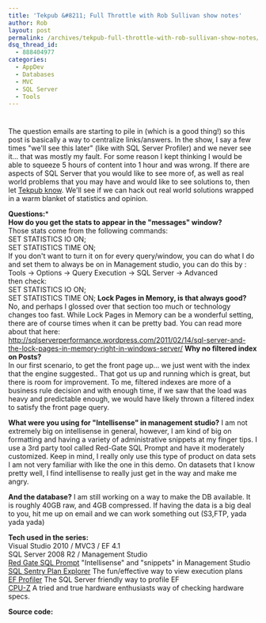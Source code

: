 ```yaml
---
title: 'Tekpub &#8211; Full Throttle with Rob Sullivan show notes'
author: Rob
layout: post
permalink: /archives/tekpub-full-throttle-with-rob-sullivan-show-notes/
dsq_thread_id:
  - 888404977
categories:
  - AppDev
  - Databases
  - MVC
  - SQL Server
  - Tools
---
```

# 

The question emails are starting to pile in (which is a good thing!) so this post is basically a way to centralize links/answers. In the show, I say a few times "we'll see this later" (like with SQL Server Profiler) and we never see it... that was mostly my fault. For some reason I kept thinking I would be able to squeeze 5 hours of content into 1 hour and was wrong. If there are aspects of SQL Server that you would like to see more of, as well as real world problems that you may have and would like to see solutions to, then let [Tekpub know][1]. We'll see if we can hack out real world solutions wrapped in a warm blanket of statistics and opinion.

 [1]: http://help.tekpub.com/

**Questions:***  
**How do you get the stats to appear in the "messages" window?**  
Those stats come from the following commands:  
SET STATISTICS IO ON;  
SET STATISTICS TIME ON;  
If you don't want to turn it on for every query/window, you can do what I do and set them to always be on in Management studio, you can do this by :  
Tools -> Options -> Query Execution -> SQL Server -> Advanced  
then check:  
SET STATISTICS IO ON;  
SET STATISTICS TIME ON; 
**Lock Pages in Memory, is that always good?**  
No, and perhaps I glossed over that section too much or technology changes too fast. While Lock Pages in Memory can be a wonderful setting, there are of course times when it can be pretty bad. You can read more about that here: http://sqlserverperformance.wordpress.com/2011/02/14/sql-server-and-the-lock-pages-in-memory-right-in-windows-server/ 
**Why no filtered index on Posts?**  
In our first scenario, to get the front page up... we just went with the index that the engine suggested.. That got us up and running which is great, but there is room for improvement. To me, filtered indexes are more of a business rule decision and with enough time, if we saw that the load was heavy and predictable enough, we would have likely thrown a filtered index to satisfy the front page query.

**What were you using for "Intellisense" in management studio?** I am not extremely big on intellisense in general, however, I am kind of big on formatting and having a variety of administrative snippets at my finger tips. I use a 3rd party tool called Red-Gate SQL Prompt and have it moderately customized. Keep in mind, I really only use this type of product on data sets I am not very familiar with like the one in this demo. On datasets that I know pretty well, I find intellisense to really just get in the way and make me angry.

**And the database?** I am still working on a way to make the DB available. It is roughly 40GB raw, and 4GB compressed. If having the data is a big deal to you, hit me up on email and we can work something out (S3,FTP, yada yada yada)

**Tech used in the series:**  
Visual Studio 2010 / MVC3 / EF 4.1  
SQL Server 2008 R2 / Management Studio  
[Red Gate SQL Prompt][2] "Intellisense" and "snippets" in Management Studio  
[SQL Sentry Plan Explorer][3] The fun/effective way to view execution plans  
[EF Profiler][4] The SQL Server friendly way to profile EF  
[CPU-Z][5] A tried and true hardware enthusiasts way of checking hardware specs.

**Source code:** 

 [2]: http://www.red-gate.com/products/sql-development/sql-prompt/
 [3]: http://www.sqlsentry.com/plan-explorer/sql-server-query-view.asp
 [4]: http://efprof.com/
 [5]: http://www.cpuid.com/softwares/cpu-z.html